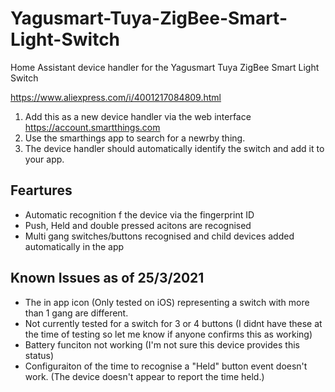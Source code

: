 # Yagusmart-Tuya-ZigBee-Smart-Light-Switch
Home Assistant device handler for the Yagusmart Tuya ZigBee Smart Light Switch

https://www.aliexpress.com/i/4001217084809.html

1. Add this as a new device handler via the web interface https://account.smartthings.com
2. Use the smarthings app to search for a newrby thing. 
3. The device handler should automatically identify the switch and add it to your app.

Feartures
-------------------------------------------

- Automatic recognition f the device via the fingerprint ID
- Push, Held and double pressed acitons are recognised
- Multi gang switches/buttons recognised and child devices added automatically in the app

Known Issues as of 25/3/2021
-------------------------------------------

- The in app icon (Only tested on iOS) representing a switch with more than 1 gang are different.
- Not currently tested for a switch for 3 or 4 buttons (I didnt have these at the time of testing so let me know if anyone confirms this as working)
- Battery funciton not working (I'm not sure this device provides this status)
- Configuraiton of the time to recognise a "Held" button event doesn't work. (The device doesn't appear to report the time held.)
